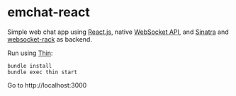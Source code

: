 # emchat-react

Simple web chat app using [React.js](https://facebook.github.io/react/), native [WebSocket API](https://developer.mozilla.org/en-US/docs/Web/API/WebSockets_API/Writing_WebSocket_client_applications), and [Sinatra](www.sinatrarb.com) and [websocket-rack](https://github.com/imanel/websocket-rack) as backend.

Run using [Thin](https://github.com/macournoyer/thin/):

```
bundle install
bundle exec thin start
```

Go to http://localhost:3000
